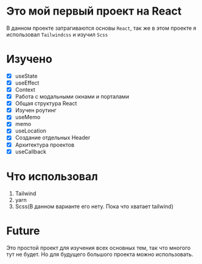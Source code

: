 # Это мой первый проект на React

В данном проекте затрагиваются основы `React`, так же в этом проекте я использовал `Tailwindcss` и изучил `Scss`

# Изучено

- [x] useState
- [x] useEffect
- [x] Context
- [x] Работа с модальными окнами и порталами
- [x] Общая структура React
- [x] Изучен роутинг
- [x] useMemo
- [x] memo
- [x] useLocation
- [x] Создание отдельных Header
- [x] Архитектура проектов
- [x] useCallback

# Что использовал

1. Tailwind
2. yarn
3. Scss(В данном варианте его нету. Пока что хватает tailwind)

# Future

Это простой проект для изучения всех основных тем, так что многого тут не будет. Но для будущего большого проекта можно использовать.
